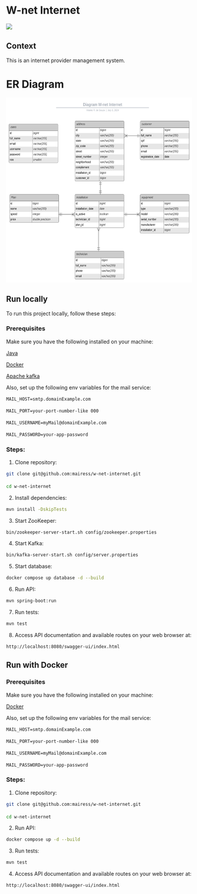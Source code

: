 # W-net Internet

<a href="https://codecov.io/gh/mairess/w-net-internet" > 
 <img src="https://codecov.io/gh/mairess/w-net-internet/graph/badge.svg?token=ukuYKkowJP"/>
 </a>

## Context

This is an internet provider management system.

# ER Diagram

<img src="/images/diagramaER.svg" alt="Description of image" style="height: 500px; width: 600px;" />

## Run locally

To run this project locally, follow these steps:

### Prerequisites

Make sure you have the following installed on your machine:

[Java](https://www.oracle.com/java/)

[Docker](https://www.docker.com/get-started/)

[Apache kafka](https://kafka.apache.org/documentation/#quickstart)

Also, set up the following env variables for the mail service:

```
MAIL_HOST=smtp.domainExample.com 

MAIL_PORT=your-port-number-like 000

MAIL_USERNAME=myMail@domainExample.com

MAIL_PASSWORD=your-app-password
```

### Steps:

1. Clone repository:

```BASH
git clone git@github.com:mairess/w-net-internet.git

cd w-net-internet
```

2. Install dependencies:

```BASH
mvn install -DskipTests
```

3. Start ZooKeeper:

```BASH
bin/zookeeper-server-start.sh config/zookeeper.properties
```

4. Start Kafka:

```BASH
bin/kafka-server-start.sh config/server.properties
```

5. Start database:

```BASH
docker compose up database -d --build 
```

6. Run API:

```BASH
mvn spring-boot:run
```

7. Run tests:

```BASH
mvn test
```

8. Access API documentation and available routes on your web browser at:

```BASH
http://localhost:8080/swagger-ui/index.html
```

## Run with Docker

### Prerequisites

Make sure you have the following installed on your machine:

[Docker](https://www.docker.com/get-started/)

Also, set up the following env variables for the mail service:

```
MAIL_HOST=smtp.domainExample.com 

MAIL_PORT=your-port-number-like 000

MAIL_USERNAME=myMail@domainExample.com

MAIL_PASSWORD=your-app-password
```

### Steps:

1. Clone repository:

```BASH
git clone git@github.com:mairess/w-net-internet.git

cd w-net-internet
```

2. Run API:

```BASH
docker compose up -d --build 
```

3. Run tests:

```BASH
mvn test
```

4. Access API documentation and available routes on your web browser at:

```BASH
http://localhost:8080/swagger-ui/index.html
```